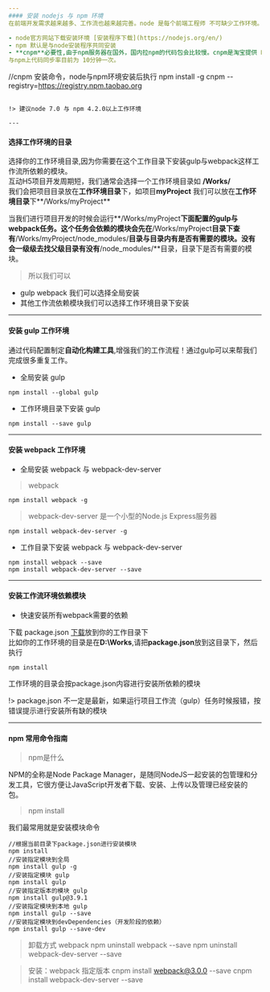 ```yaml
---
#### 安装 nodejs 与 npm 环境
在前端开发需求越来越多、工作流也越来越完善。node 是每个前端工程师 不可缺少工作环境。

- node官方网站下载安装环境 [安装程序下载](https://nodejs.org/en/)
- npm 默认是与node安装程序共同安装
- **cnpm**必要性,由于npm服务器在国外，国内拉npm的代码包会比较慢。cnpm是淘宝提供 NPM 镜像
与npm上代码同步率目前为 10分钟一次。

```
//cnpm 安装命令，node与npm环境安装后执行
npm install -g cnpm --registry=https://registry.npm.taobao.org
```

!> 建议node 7.0 与 npm 4.2.0以上工作环境

---
```

#### 选择工作环境的目录
选择你的工作环境目录,因为你需要在这个工作目录下安装gulp与webpack这样工作流所依赖的模块。</br>
互动H5项目开发周期短，我们通常会选择一个工作环境目录如 **/Works/**</br>
我们会把项目目录放在**工作环境目录**下，如项目**myProject** 我们可以放在**工作环境目录**下**/Works/myProject**</br>

当我们进行项目开发的时候会运行**/Works/myProject**下面配置的gulp与webpack任务。这个任务会依赖的模块会先在**/Works/myProject**目录下查有**/Works/myProject/node_modules/**目录与目录内有是否有需要的模块。没有会一级级去找父级目录有没有**/node_modules/**目录，目录下是否有需要的模块。

>所以我们可以

- gulp webpack 我们可以选择全局安装
- 其他工作流依赖模块我们可以选择工作环境目录下安装

---

#### 安装 gulp 工作环境
通过代码配置制定**自动化构建工具**,增强我们的工作流程！通过gulp可以来帮我们完成很多重复工作。
- 全局安装 gulp
```
npm install --global gulp
```
- 工作环境目录下安装 gulp
```
npm install --save gulp
```
---
#### 安装 webpack 工作环境
-  全局安装 webpack 与 webpack-dev-server

>webpack

```
npm install webpack -g
```

>webpack-dev-server 是一个小型的Node.js Express服务器

```
npm install webpack-dev-server -g
```
- 工作目录下安装 webpack 与 webpack-dev-server

```
npm install webpack --save
npm install webpack-dev-server --save
```

---

#### 安装工作流环境依赖模块

- 快速安装所有webpack需要的依赖

下载 package.json [下载](https://raw.githubusercontent.com/lqloveball/DsLibs/master/other/%E5%BC%80%E5%8F%91%E7%8E%AF%E5%A2%83%E9%85%8D%E7%BD%AE/package.json)放到你的工作目录下<br/>
比如你的工作环境的目录是在**D:\Works**,请把**package.json**放到这目录下，然后执行

```
npm install
```
工作环境的目录会按package.json内容进行安装所依赖的模块

!> package.json 不一定是最新，如果运行项目工作流（gulp）任务时候报错，按错误提示进行安装所有缺的模块


----

#### npm 常用命令指南

>npm是什么

NPM的全称是Node Package Manager，是随同NodeJS一起安装的包管理和分发工具，它很方便让JavaScript开发者下载、安装、上传以及管理已经安装的包。

>npm install

我们最常用就是安装模块命令

```
//根据当前目录下package.json进行安装模块
npm install
//安装指定模块到全局
npm install gulp -g
//安装指定模块 gulp
npm install gulp
//安装指定版本的模块 gulp
npm install gulp@3.9.1
//安装指定模块到本地 gulp
npm install gulp --save
//安装指定模块到devDependencies（开发阶段的依赖）
npm install gulp --save-dev
```

> 卸载方式 webpack
npm uninstall webpack --save
npm uninstall webpack-dev-server --save

> 安装：webpack 指定版本
cnpm install webpack@3.0.0 --save
cnpm install webpack-dev-server --save
